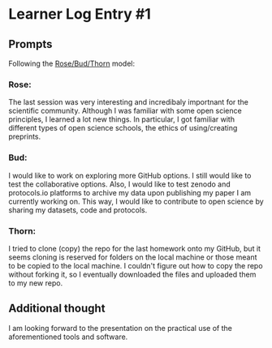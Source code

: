 # Learner Log Entry #1 

## Prompts
Following the [Rose/Bud/Thorn](https://www.panoramaed.com/blog/rose-bud-thorn-activity-and-worksheet#:~:text=%22Rose%2C%20Bud%2C%20Thorn%22%20is%20a%20mindful%20design%2D,day%2C%20week%2C%20or%20month.) model:

### Rose:
The last session was very interesting and incredibaly importnant for the scientific community. Although I was familiar with some open science principles, I learned a lot new things. In particular, I got familiar with different types of open science schools, the ethics of using/creating preprints.  

### Bud: 
I would like to work on exploring more GitHub options. I still would like to test the collaborative options. Also, I would like to test zenodo and protocols.io platforms to archive my data upon publishing my paper I am currently working on. This way, I would like to contribute to open science by sharing my datasets, code and protocols.    

### Thorn: 
I tried to clone (copy) the repo for the last homework onto my GitHub, but it seems cloning is reserved for folders on the local machine or those meant to be copied to the local machine. I couldn't figure out how to copy the repo without forking it, so I eventually downloaded the files and uploaded them to my new repo.

## Additional thought
I am looking forward to the presentation on the practical use of the aforementioned tools and software.

